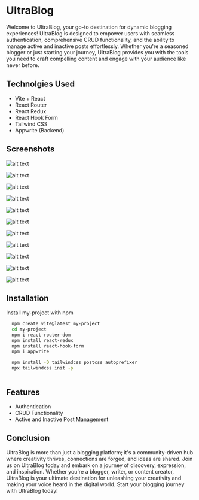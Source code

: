 # UltraBlog
Welcome to UltraBlog, your go-to destination for dynamic blogging experiences! UltraBlog is designed to empower users with seamless authentication, comprehensive CRUD functionality, and the ability to manage active and inactive posts effortlessly. Whether you're a seasoned blogger or just starting your journey, UltraBlog provides you with the tools you need to craft compelling content and engage with your audience like never before.

## Technolgies Used

- Vite + React
- React Router
- React Redux
- React Hook Form
- Tailwind CSS
- Appwrite (Backend)

## Screenshots

 ![alt text](<src/components/static/my screenshot/Screenshot 2024-03-09 094232.png>)

 ![alt text](<src/components/static/my screenshot/Screenshot 2024-03-09 094339.png>)

 ![alt text](<src/components/static/my screenshot/Screenshot 2024-03-09 094436.png>)

 ![alt text](<src/components/static/my screenshot/Screenshot 2024-03-09 095942.png>)

 ![alt text](<src/components/static/my screenshot/Screenshot 2024-03-09 100425.png>)

![alt text](<src/components/static/my screenshot/Screenshot 2024-03-09 094532.png>)

![alt text](<src/components/static/my screenshot/Screenshot 2024-03-09 100026.png>)

![alt text](<src/components/static/my screenshot/Screenshot 2024-03-09 100339.png>)

![alt text](<src/components/static/my screenshot/Screenshot 2024-03-09 094713.png>)

![alt text](<src/components/static/my screenshot/Screenshot 2024-03-09 094758.png>)

![alt text](<src/components/static/my screenshot/Screenshot 2024-03-09 095425.png>)


## Installation

Install my-project with npm

```bash
  npm create vite@latest my-project
  cd my-project
  npm i react-router-dom
  npm install react-redux
  npm install react-hook-form
  npm i appwrite

  npm install -D tailwindcss postcss autoprefixer
  npx tailwindcss init -p
  
```

## Features

- Authentication
- CRUD Functionality
- Active and Inactive Post Management


## Conclusion

UltraBlog is more than just a blogging platform; it's a community-driven hub where creativity thrives, connections are forged, and ideas are shared. Join us on UltraBlog today and embark on a journey of discovery, expression, and inspiration. Whether you're a blogger, writer, or content creator, UltraBlog is your ultimate destination for unleashing your creativity and making your voice heard in the digital world. Start your blogging journey with UltraBlog today!
